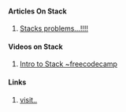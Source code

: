#### Articles On Stack 
1. [Stacks problems…!!!!](https://medium.com/@Mr.DataScientist/stacks-problems-2cac2f450422)


#### Videos on Stack
1. [Intro to Stack ~freecodecamp](https://youtu.be/k1IaYPGel3s?si=Sx6ISDpO1KvIDWjH)

#### Links 
1. [visit..](https://leetcode.com/discuss/study-guide/2929000/Best-Stack-Questions-Beginners-to-Intermediate-or-739.-Daily-Temperatures-Similar-Questions)
